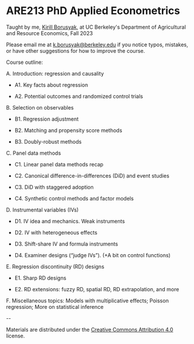 # ARE213 PhD Applied Econometrics
Taught by me, [Kirill Borusyak](https://sites.google.com/view/borusyak/), at UC Berkeley's Department of Agricultural and Resource Economics, Fall 2023

Please email me at [k.borusyak@berkeley.edu](mailto:k.borusyak@berkeley.edu) if you notice typos, mistakes, or have other suggestions for how to improve the course.

Course outline:

A. Introduction: regression and causality 

- A1.	Key facts about regression

- A2.	Potential outcomes and randomized control trials

B. Selection on observables 

- B1.	Regression adjustment
  
- B2.	Matching and propensity score methods
  
- B3.	Doubly-robust methods

C. Panel data methods 

- C1.	Linear panel data methods recap
  
- C2.	Canonical difference-in-differences (DiD) and event studies
  
- C3.	DiD with staggered adoption
  
- C4.	Synthetic control methods and factor models

D. Instrumental variables (IVs) 

- D1.	IV idea and mechanics. Weak instruments
  
- D2.	IV with heterogeneous effects
  
- D3.	Shift-share IV and formula instruments
  
- D4.	Examiner designs (“judge IVs”). (+A bit on control functions)

E. Regression discontinuity (RD) designs 

- E1.	Sharp RD designs
  
- E2.	RD extensions: fuzzy RD, spatial RD, RD extrapolation, and more

F. Miscellaneous topics: Models with multiplicative effects; Poisson regression; More on statistical inference

--

Materials are distributed under the [Creative Commons Attribution 4.0](https://creativecommons.org/licenses/by/4.0/deed.en) license.

